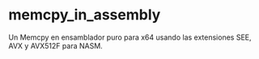 # memcpy_in_assembly
Un Memcpy en ensamblador puro para x64 usando las extensiones SEE, AVX y AVX512F para NASM.
